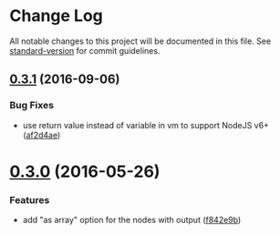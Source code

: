 # Change Log

All notable changes to this project will be documented in this file. See [standard-version](https://github.com/conventional-changelog/standard-version) for commit guidelines.

<a name="0.3.1"></a>
## [0.3.1](https://github.com/joakimbeng/node-red-contrib-rethinkdb/compare/v0.3.0...v0.3.1) (2016-09-06)


### Bug Fixes

* use return value instead of variable in vm to support NodeJS v6+ ([af2d4ae](https://github.com/joakimbeng/node-red-contrib-rethinkdb/commit/af2d4ae))



<a name="0.3.0"></a>
# [0.3.0](https://github.com/joakimbeng/node-red-contrib-rethinkdb/compare/v0.2.1...v0.3.0) (2016-05-26)


### Features

* add "as array" option for the nodes with output ([f842e9b](https://github.com/joakimbeng/node-red-contrib-rethinkdb/commit/f842e9b))
